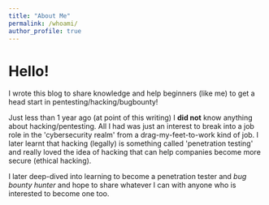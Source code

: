 ```yaml
---
title: "About Me"
permalink: /whoami/
author_profile: true
---
```


# Hello! 

I wrote this blog to share knowledge and help beginners (like me) to get a head start in pentesting/hacking/bugbounty! 

Just less than 1 year ago (at point of this writing) I __did not__ know anything about hacking/pentesting. All I had was just an interest to break into a job role in the 'cybersecurity realm' from a drag-my-feet-to-work kind of job. I later learnt that hacking (legally) is something called 'penetration testing' and really loved the idea of hacking that can help companies become more secure (ethical hacking).

I later deep-dived into learning to become a penetration tester and *bug bounty hunter* and hope to share whatever I can with anyone who is interested to become one too. 


 